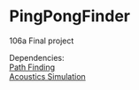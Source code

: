 # PingPongFinder
106a Final project

Dependencies: \
[Path Finding](https://github.com/AtsushiSakai/PythonRobotics) \
[Acoustics Simulation](https://github.com/LCAV/pyroomacoustics)

